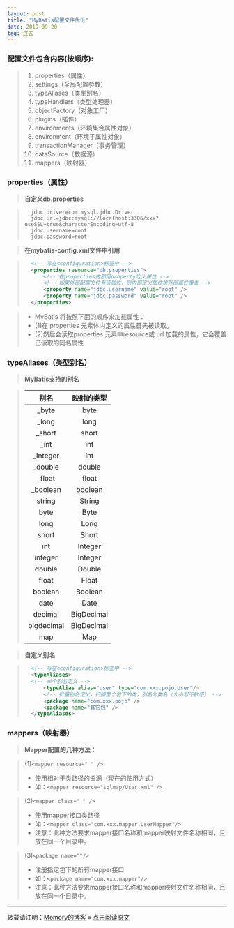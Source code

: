 ```yaml
---
layout: post
title: "MyBatis配置文件优化"
date: 2019-09-20
tag: 过去
---
```

### 配置文件包含内容(按顺序):

> 1. properties（属性）  
> 2. settings（全局配置参数）  
> 3. typeAliases（类型别名）  
> 4. typeHandlers（类型处理器）  
> 5. objectFactory（对象工厂）  
> 6. plugins（插件）  
> 7. environments（环境集合属性对象）  
> 8. environment（环境子属性对象）  
> 9. transactionManager（事务管理）  
> 10. dataSource（数据源）  
> 11. mappers（映射器）  

### properties（属性）

> **自定义db.properties**

> ```
>   jdbc.driver=com.mysql.jdbc.Driver
>   jdbc.url=jdbc:mysql://localhost:3306/xxx?useSSL=true&characterEncoding=utf-8
>   jdbc.username=root
>   jdbc.password=root
>```

> **在mybatis-config.xml文件中引用**

> ```xml
>   <!-- 写在<configuration>标签中 -->
>   <properties resource="db.properties">
>	    <!-- 在properties内部用property定义属性 -->
>	    <!-- 如果外部配置文件有该属性，则内部定义属性被外部属性覆盖 -->
>	    <property name="jdbc.username" value="root" />
>	    <property name="jdbc.password" value="root" />
>   </properties>
>```

> * MyBatis 将按照下面的顺序来加载属性：
> * (1)在 properties 元素体内定义的属性首先被读取。 
> * (2)然后会读取properties 元素中resource或 url 加载的属性，它会覆盖已读取的同名属性

### typeAliases（类型别名）

> **MyBatis支持的别名**

> |   别名   |   映射的类型   |
> | :------: | :------: |
> | _byte |	byte |
> | _long | long |
> | _short | short |
> | _int | int |
> | _integer | int |
> | _double | double |
> | _float | float |
> | _boolean | boolean |
> | string | String |
> | byte | Byte |
> | long | Long |
> | short |	Short |
> | int | Integer |
> | integer | Integer |
> | double | Double |
> | float |	 Float |
> | boolean | Boolean |
> | date | Date |
> | decimal | BigDecimal |
> | bigdecimal | BigDecimal |
> |  map |	Map |

> **自定义别名**

>```xml
>   <!-- 写在<configuration>标签中 -->
>   <typeAliases>
>	<!-- 单个别名定义 -->
>	    <typeAlias alias="user" type="com.xxx.pojo.User"/>
>	    <!-- 批量别名定义，扫描整个包下的类，别名为类名（大小写不敏感） -->
>	    <package name="com.xxx.pojo" />
>	    <package name="其它包" />
>   </typeAliases>
>```

### mappers（映射器）

> **Mapper配置的几种方法：**

> (1)`<mapper resource=" " />`  
> * 使用相对于类路径的资源（现在的使用方式）
> * 如：`<mapper resource="sqlmap/User.xml" />`

> (2)`<mapper class=" " />`  
> * 使用mapper接口类路径
> * 如：`<mapper class="com.xxx.mapper.UserMapper"/>`
> * 注意：此种方法要求mapper接口名称和mapper映射文件名称相同，且放在同一个目录中。

> (3)`<package name=""/>` 
> * 注册指定包下的所有mapper接口
> * 如：`<package name="com.xxx.mapper"/>`
> * 注意：此种方法要求mapper接口名称和mapper映射文件名称相同，且放在同一个目录中。

<hr>
    
转载请注明：[Memory的博客](https://www.shendonghai.com) » [点击阅读原文](https://www.shendonghai.com/2019/09/Mybatis%E9%85%8D%E7%BD%AE%E6%96%87%E4%BB%B6%E4%BC%98%E5%8C%96/) 